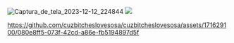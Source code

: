 
</p> 
<p align="center">
  
![Captura_de_tela_2023-12-12_224844](https://github.com/cuzbitcheslovesosa/cuzbitcheslovesosa/assets/171629100/863fea37-e3de-4dea-ae5b-5d36e26087b7)
![](https://komarev.com/ghpvc/?username=cuzbitcheslovesosa&color=dc143c)

https://github.com/cuzbitcheslovesosa/cuzbitcheslovesosa/assets/171629100/080e8ff5-073f-42cd-a86e-fb5194897d5f

